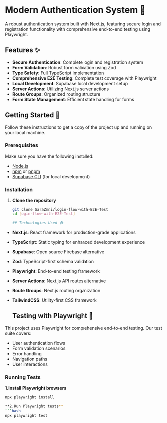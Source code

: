 # Modern Authentication System 🔐

A robust authentication system built with Next.js, featuring secure login and registration functionality with comprehensive end-to-end testing using Playwright.

## Features ✨

- **Secure Authentication**: Complete login and registration system
- **Form Validation**: Robust form validation using Zod
- **Type Safety**: Full TypeScript implementation
- **Comprehensive E2E Testing**: Complete test coverage with Playwright
- **Local Development**: Supabase local development setup
- **Server Actions**: Utilizing Next.js server actions
- **Route Groups**: Organized routing structure
- **Form State Management**: Efficient state handling for forms

## Getting Started 🚀

Follow these instructions to get a copy of the project up and running on your local machine.

### Prerequisites

Make sure you have the following installed:
- [Node.js](https://nodejs.org/)
- [npm](https://www.npmjs.com/) or [pnpm](https://pnpm.io/)
- [Supabase CLI](https://supabase.com/docs/guides/cli) (for local development)

### Installation

1. **Clone the repository**
   ```bash
   git clone SaraZmni/login-flow-with-E2E-Test
   cd [ogin-flow-with-E2E-Test]

   ## Technologies Used 🛠️

- **Next.js**: React framework for production-grade applications
- **TypeScript**: Static typing for enhanced development experience
- **Supabase**: Open source Firebase alternative
- **Zod**: TypeScript-first schema validation
- **Playwright**: End-to-end testing framework
- **Server Actions**: Next.js API routes alternative
- **Route Groups**: Next.js routing organization
- **TailwindCSS**: Utility-first CSS framework

  ## Testing with Playwright 🧪

This project uses Playwright for comprehensive end-to-end testing. Our test suite covers:

- User authentication flows
- Form validation scenarios
- Error handling
- Navigation paths
- User interactions

### Running Tests

**1.Install Playwright browsers**
```bash
npx playwright install

**2.Run Playwright tests**
```bash
npx playwright test


